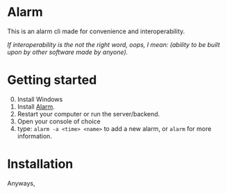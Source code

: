 # Alarm
This is an alarm cli made for convenience and interoperability.

*If interoperability is the not the right word, oops, I mean: (ability to be built upon by other software made by anyone).*

# Getting started

0. Install Windows
1. Install [Alarm](https://github.com/Up05/Alarm/edit/main). 
2. Restart your computer or run the server/backend.
3. Open your console of choice
4. type: `alarm -a <time> <name>` to add a new alarm, or `alarm` for more information.

# Installation

Anyways,
